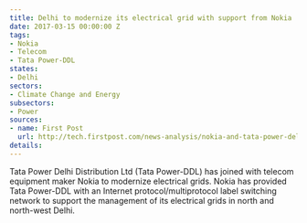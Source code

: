 ```yaml
---
title: Delhi to modernize its electrical grid with support from Nokia
date: 2017-03-15 00:00:00 Z
tags:
- Nokia
- Telecom
- Tata Power-DDL
states:
- Delhi
sectors:
- Climate Change and Energy
subsectors:
- Power
sources:
- name: First Post
  url: http://tech.firstpost.com/news-analysis/nokia-and-tata-power-delhi-distribution-ltd-team-up-to-upgrade-electrical-grids-with-advanced-network-366513.html
details: 
---
```


Tata Power Delhi Distribution Ltd (Tata Power-DDL) has joined with telecom equipment maker Nokia to modernize electrical grids. Nokia has provided Tata Power-DDL with an Internet protocol/multiprotocol label switching network to support the management of its electrical grids in north and north-west Delhi.

